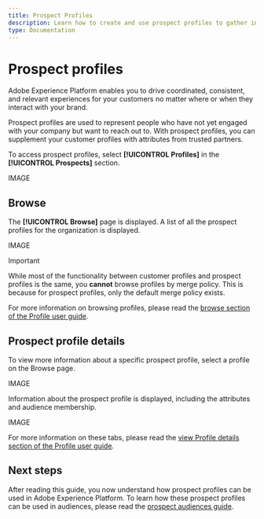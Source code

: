```yaml
---
title: Prospect Profiles
description: Learn how to create and use prospect profiles to gather information about your 
type: Documentation
---
```


# Prospect profiles

Adobe Experience Platform enables you to drive coordinated, consistent, and relevant experiences for your customers no matter where or when they interact with your brand. 

Prospect profiles are used to represent people who have not yet engaged with your company but want to reach out to. With prospect profiles, you can supplement your customer profiles with attributes from trusted partners.

To access prospect profiles, select **[!UICONTROL Profiles]** in the **[!UICONTROL Prospects]** section.

IMAGE

## Browse

The **[!UICONTROL Browse]** page is displayed. A list of all the prospect profiles for the organization is displayed.

IMAGE

>[!IMPORTANT]
>
>While most of the functionality between customer profiles and prospect profiles is the same, you **cannot** browse profiles by merge policy. This is because for prospect profiles, only the default merge policy exists.

For more information on browsing profiles, please read the [browse section of the Profile user guide](./user-guide.md#browse-identity).

## Prospect profile details

To view more information about a specific prospect profile, select a profile on the Browse page.

IMAGE

Information about the prospect profile is displayed, including the attributes and audience membership. 

IMAGE

For more information on these tabs, please read the [view Profile details section of the Profile user guide](./user-guide.md#profile-detail).

## Next steps

After reading this guide, you now understand how prospect profiles can be used in Adobe Experience Platform. To learn how these prospect profiles can be used in audiences, please read the [prospect audiences guide](../../segmentation/ui/prospect-audience.md).
